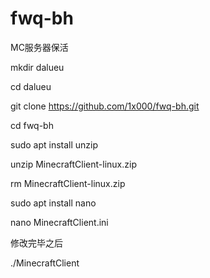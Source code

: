 # fwq-bh
 
 MC服务器保活
 
 mkdir dalueu
 
 cd dalueu
 
 git clone https://github.com/1x000/fwq-bh.git
 
 cd fwq-bh
 
 sudo apt install unzip
 
 unzip MinecraftClient-linux.zip
 
 rm MinecraftClient-linux.zip
 
 sudo apt install nano
 
 nano MinecraftClient.ini
 
 修改完毕之后
 
 ./MinecraftClient
